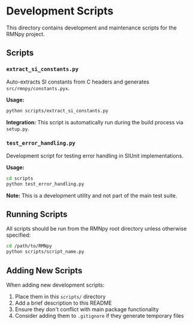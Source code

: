 # Development Scripts

This directory contains development and maintenance scripts for the RMNpy project.

## Scripts

### `extract_si_constants.py`

Auto-extracts SI constants from C headers and generates `src/rmnpy/constants.pyx`.

**Usage:**

```bash
python scripts/extract_si_constants.py
```

**Integration:** This script is automatically run during the build process via `setup.py`.

### `test_error_handling.py`

Development script for testing error handling in SIUnit implementations.

**Usage:**

```bash
cd scripts
python test_error_handling.py
```

**Note:** This is a development utility and not part of the main test suite.

## Running Scripts

All scripts should be run from the RMNpy root directory unless otherwise specified:

```bash
cd /path/to/RMNpy
python scripts/script_name.py
```

## Adding New Scripts

When adding new development scripts:

1. Place them in this `scripts/` directory
2. Add a brief description to this README
3. Ensure they don't conflict with main package functionality
4. Consider adding them to `.gitignore` if they generate temporary files
